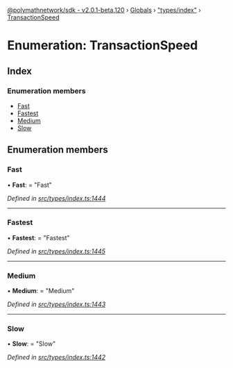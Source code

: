 [@polymathnetwork/sdk - v2.0.1-beta.120](../README.md) › [Globals](../globals.md) › ["types/index"](../modules/_types_index_.md) › [TransactionSpeed](_types_index_.transactionspeed.md)

# Enumeration: TransactionSpeed

## Index

### Enumeration members

- [Fast](_types_index_.transactionspeed.md#fast)
- [Fastest](_types_index_.transactionspeed.md#fastest)
- [Medium](_types_index_.transactionspeed.md#medium)
- [Slow](_types_index_.transactionspeed.md#slow)

## Enumeration members

### Fast

• **Fast**: = "Fast"

_Defined in [src/types/index.ts:1444](https://github.com/PolymathNetwork/polymath-sdk/blob/1da5bc5/src/types/index.ts#L1444)_

---

### Fastest

• **Fastest**: = "Fastest"

_Defined in [src/types/index.ts:1445](https://github.com/PolymathNetwork/polymath-sdk/blob/1da5bc5/src/types/index.ts#L1445)_

---

### Medium

• **Medium**: = "Medium"

_Defined in [src/types/index.ts:1443](https://github.com/PolymathNetwork/polymath-sdk/blob/1da5bc5/src/types/index.ts#L1443)_

---

### Slow

• **Slow**: = "Slow"

_Defined in [src/types/index.ts:1442](https://github.com/PolymathNetwork/polymath-sdk/blob/1da5bc5/src/types/index.ts#L1442)_
